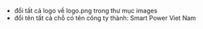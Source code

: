 - đổi tất cả logo về logo.png trong thư mục images
- đổi tên tất cả chỗ có tên công ty thành: Smart Power Viet Nam